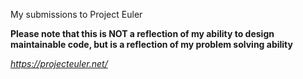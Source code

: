 My submissions to Project Euler

**Please note that this is NOT a reflection of my ability to design maintainable code, but is a reflection of my problem solving ability**

*https://projecteuler.net/*
